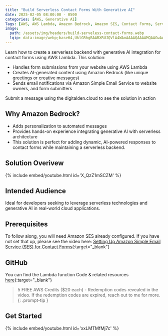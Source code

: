 ```yaml
---
title: "Build Serverless Contact Forms With Generative AI"
date: 2025-02-05 08:00:00 - 0500
categories: [AWS, Generative AI]
Tags: [AWS, AWS Lambda, Amazon Bedrock, Amazon SES, Contact Forms, Serverless, Generative AI]
image: 
  path: /assets/img/headers/build-serveless-contact-forms.webp
  lqip: data:image/webp;base64,UklGRhgBAABXRUJQVlA4WAoAAAAQAAAAMQAAGwAAQUxQSBwAAAABH9D/iAgoaSMJ2g+vfw0ndPHBiP5PAOY8FG4uVlA4INYAAACQBQCdASoyABwAPsVSoUunpKMht/VYAPAYiWYAtkQdA7TYzXVIYlcELNrJibxeaC/vkAehpAD++l+jgT/doat9XQ55gN9QXL8NdQ8wgCP9XPbqGPb+nP4v9XjyISXFry0m3oB4/0oF/4bHHSnHdWboUq7B2EcAudx8qUuAMypa6lPynQ9LYu7C9nLiAiEJpIji1pR7mKAu5rR4mdqUlpjfzVZoH9F3A50xiw1b/z+Xikngf8Y9CGBpDBeYjJz76iADZ3BD++dPDCyWEmrIytDzHkRuAAAA
---
```


Learn how to create a serverless backend with generative AI integration for contact forms using AWS Lambda. This solution:
- Handles form submissions from your website using AWS Lambda
- Creates AI-generated content using Amazon Bedrock (like unique greetings or creative messages)
- Sends email notifications via Amazon Simple Email Service to website owners, and form submitters

Submit a message using the digitalden.cloud to see the solution in action

## Why Amazon Bedrock?
- Adds personalization to automated messages
- Provides hands-on experience integrating generative AI with serverless architecture
- This solution is perfect for adding dynamic, AI-powered responses to contact forms while maintaining a serverless backend.

## Solution Overivew
{% include embed/youtube.html id='X_QzZ1mSCZM' %}

## Intended Audience
Ideal for developers seeking to leverage serverless technologies and generative AI in real-world cloud applications.

## Prerequisites
To follow along, you will need Amazon SES already configured. If you have not set that up, please see the video here: [Setting Up Amazon Simple Email Service (SES) for Contact Forms](https://www.youtube.com/watch?v=VzmPzokOLfQ&t=33s&ab_channel=Hands-OnWithDigitalDen){:target="_blank"}

## GitHub
You can find the Lambda function Code & related resources [here](https://github.com/DigitalDenCloud/build-genai-aws-serverless-contact-forms){:target="_blank"}

> 5 FREE AWS Credits ($20 each) - Redemption codes revealed in the video. If the redemption codes are expired, reach out to me for more.
{: .prompt-tip }

## Get Started
{% include embed/youtube.html id='xxLMTMfMj7c' %}